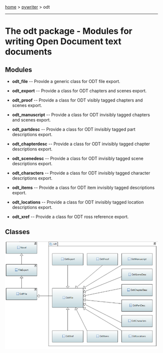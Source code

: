 [home](index) > [pywriter](pywriter) > odt

---

# The odt package - Modules for writing Open Document text documents
 
## Modules
 
- **odt_file** -- Provide a generic class for ODT file export.

- **odt_export** -- Provide a class for ODT chapters and scenes export.

- **odt_proof** -- Provide a class for ODT visibly tagged chapters and scenes export.

- **odt_manuscript** -- Provide a class for ODT invisibly tagged chapters and scenes export.

- **odt_partdesc** -- Provide a class for ODT invisibly tagged part descriptions export.

- **odt_chapterdesc** -- Provide a class for ODT invisibly tagged chapter descriptions export.

- **odt_scenedesc** -- Provide a class for ODT invisibly tagged scene descriptions export.

- **odt_characters** -- Provide a class for ODT invisibly tagged character descriptions export.

- **odt_items** -- Provide a class for ODT item invisibly tagged descriptions export.

- **odt_locations** -- Provide a class for ODT invisibly tagged location descriptions export.

- **odt_xref** -- Provide a class for ODT ross reference export.

## Classes

![odt package class diagram](img/odt_package_class_diagram.png)